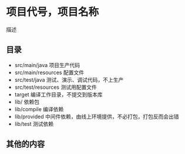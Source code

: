 项目代号，项目名称
======

描述

## 目录

* src/main/java 项目生产代码
* src/main/resources 配置文件
* src/test/java 测试、演示、调试代码，不上生产
* src/test/resources 测试用配置文件
* target 编译工作目录，不提交到版本库
* lib/ 依赖包
* lib/compile 编译依赖
* lib/provided 中间件依赖，由线上环境提供，不必打包，打包反而会出错
* lib/test 测试依赖


## 其他的内容